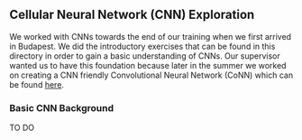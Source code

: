 ## Cellular Neural Network (CNN) Exploration

We worked with CNNs towards the end of our training when we first arrived in Budapest. We did the introductory exercises that can be found in this directory in order to gain a basic understanding of CNNs. Our supervisor wanted us to have this foundation because later in the summer we worked on creating a CNN friendly Convolutional Neural Network (CoNN) which can be found [here].

### Basic CNN Background

TO DO

[here]: https://github.com/slancas1/budapest_research/tree/master/CNN_friendly_CoNN
